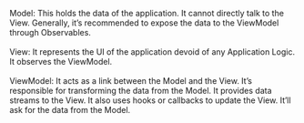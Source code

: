 Model: This holds the data of the application. It cannot directly talk to the View. Generally, it’s recommended to expose the data to the ViewModel through Observables. <br/> <br/>
View: It represents the UI of the application devoid of any Application Logic. It observes the ViewModel. <br/> <br/>
ViewModel: It acts as a link between the Model and the View. It’s responsible for transforming the data from the Model. It provides data streams to the View. It also uses hooks or callbacks to update the View. It’ll ask for the data from the Model. <br/> <br/>
